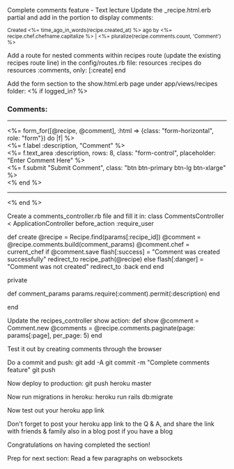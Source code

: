Complete comments feature - Text lecture
Update the _recipe.html.erb partial and add in the portion to display comments:
<p>
  <span class="quiet"><small>Created 
            <%= time_ago_in_words(recipe.created_at) %> ago by 
                      <%= recipe.chef.chefname.capitalize %> | 
              <%= pluralize(recipe.comments.count, 'Comment') %>
        </small></span>
</p> 

Add a route for nested comments within recipes route (update the existing recipes route line) in the config/routes.rb file:
  resources :recipes do
    resources :comments, only: [:create]
  end

Add the form section to the show.html.erb page under app/views/recipes folder:
<% if logged_in? %>
  <div class="row">
    <div class="col-md-8 col-md-offset-2">
      <h3>Comments: </h3>
      <hr />
      <%= form_for([@recipe, @comment], :html => {class: "form-horizontal", 
                                                role: "form"}) do |f| %>
        <div class="form-group">
          <div class="control-label col-md-2">
            <%= f.label :description, "Comment" %>
          </div>
          <div class="col-md-8">
            <%= f.text_area :description, rows: 8, class: "form-control", 
                                      placeholder: "Enter Comment Here" %>
          </div>
        </div>
        <div class="form-group">
          <div class="col-md-offset-2 col-md-10">
            <%= f.submit "Submit Comment", 
                              class: "btn btn-primary btn-lg btn-xlarge" %>
          </div>
        </div>
      <% end %>
      <hr />
    </div>
  </div>
<% end %>

Create a comments_controller.rb file and fill it in:
class CommentsController < ApplicationController
  before_action :require_user
  
  def create
    @recipe = Recipe.find(params[:recipe_id])
    @comment = @recipe.comments.build(comment_params)
    @comment.chef = current_chef
    if @comment.save
      flash[:success] = "Comment was created successfully"
      redirect_to recipe_path(@recipe)
    else
      flash[:danger] = "Comment was not created"
      redirect_to :back
    end
  end
  
  private
  
  def comment_params
    params.require(:comment).permit(:description)
  end
  
end

Update the recipes_controller show action:
  def show
    @comment = Comment.new
    @comments = @recipe.comments.paginate(page: params[:page], per_page: 5)
  end

Test it out by creating comments through the browser

Do a commit and push:
git add -A
git commit -m "Complete comments feature"
git push

Now deploy to production:
git push heroku master

Now run migrations in heroku:
heroku run rails db:migrate

Now test out your heroku app link

Don't forget to post your heroku app link to the Q & A, and share the link with friends & family also in a blog post if you have a blog

Congratulations on having completed the section!

Prep for next section: Read a few paragraphs on websockets

